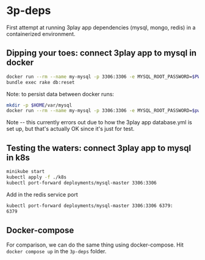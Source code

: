 # 3p-deps

First attempt at running 3play app dependencies (mysql, mongo, redis) in a containerized environment.

## Dipping your toes: connect 3play app to mysql in docker

```sh
docker run --rm --name my-mysql -p 3306:3306 -e MYSQL_ROOT_PASSWORD=$PW -d mysql
bundle exec rake db:reset
```

Note: to persist data between docker runs:

```sh
mkdir -p $HOME/var/mysql
docker run --rm --name my-mysql -p 3306:3306 -e MYSQL_ROOT_PASSWORD=$pw --mount type=bind,source=$HOME/var/mysql,target=/var/lib/mysql -d mysql
```

Note -- this currently errors out due to how the 3play app database.yml is set up, but that's actually OK since it's just for test.

## Testing the waters: connect 3play app to mysql in k8s

```sh
minikube start
kubectl apply -f ./k8s
kubectl port-forward deployments/mysql-master 3306:3306
```

Add in the redis service port

```sh
kubectl port-forward deployments/mysql-master 3306:3306 6379:
6379
```

## Docker-compose

For comparison, we can do the same thing using docker-compose. Hit `docker compose up` in the `3p-deps` folder.
